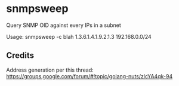 # snmpsweep
Query SNMP OID against every IPs in a subnet

Usage: snmpsweep -c blah 1.3.6.1.4.1.9.2.1.3 192.168.0.0/24

## Credits
Address generation per this thread: https://groups.google.com/forum/#!topic/golang-nuts/zlcYA4qk-94
